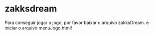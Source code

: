 # zakksdream

Para conseguir jogar o jogo, por favor baixar o arquivo zakksDream. e iniciar o arquivo menuJogo.html!
